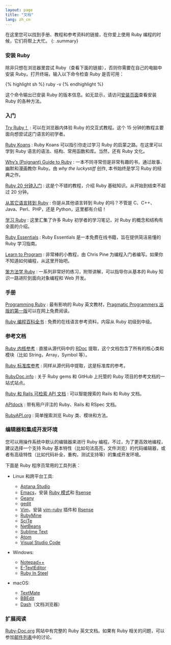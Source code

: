 ```yaml
---
layout: page
title: "文档"
lang: zh_cn
---
```


在这里您可以找到手册、教程和参考资料的链接，在你爱上使用 Ruby 编程的时候，它们将帮上大忙。
{: .summary}

### 安装 Ruby

除非只想在浏览器里尝试 Ruby（查看下面的链接），否则你需要在自己的电脑中安装 Ruby。打开终端，输入以下命令检查 Ruby 是否可用：

{% highlight sh %}
ruby -v
{% endhighlight %}

这个命令输出已安装 Ruby 的版本信息。如无显示，请访问[安装页面](installation/)查看安装 Ruby 的各种方法。

### 入门

[Try Ruby！][1]
: 可以在浏览器内体验 Ruby 的交互式教程。这个 15 分钟的教程主要面向想尝试这门语言的初学者。

[Ruby Koans][2]
: Ruby Koans 可以指引你走过学习 Ruby 的启蒙之路。在这里可以学到 Ruby 语言的语法、结构、常用函数和库。当然，还有 Ruby 文化。

[Why’s (Poignant) Guide to Ruby][5]
: 一本不同寻常但是非常有趣的书，通过故事、幽默和漫画教你 Ruby。由 *why the luckystiff* 创作, 本书始终是学习 Ruby 的经典之作。

[Ruby 20 分钟入门](/zh_cn/documentation/quickstart/)
: 这是个不错的教程，介绍 Ruby 基础知识。从开始到结束不超过 20 分钟。


[从其它语言转到 Ruby](/zh_cn/documentation/ruby-from-other-languages/)
: 你是从其他语言转到 Ruby 的吗？不管是 C、C++、Java、Perl、PHP，还是 Python，这里都有介绍！

[学习 Ruby][6]
: 这里汇集了许多 Ruby 初学者的学习笔记，对 Ruby 的概念和结构有全面的介绍。

[Ruby Essentials][7]
: Ruby Essentials 是一本免费在线书籍，旨在提供简洁易懂的 Ruby 学习指南。

[Learn to Program][8]
: 非常棒的小教程，由 Chris Pine 为编程入门者编写。如果你不知道如何编程，从这里开始吧。

[笨方法学 Ruby][38]
: 一系列非常好的练习，附带讲解，可以指导你从基本的 Ruby 知识一路进阶到面向对象编程和 Web 开发。

### 手册

[Programming Ruby][9]
: 最有影响的 Ruby 英文教材，[Pragmatic Programmers 出版的第一版][10]可以在网上免费阅读。

[Ruby 编程百科全书][12]
: 免费的在线语言参考资料，内容从 Ruby 初级到中级。

### 参考文档

[Ruby 内核参考][13]
: 直接从源代码中的 [RDoc][14] 提取，这个文档包含了所有的核心类和模块（比如 String，Array，Symbol 等）。

[Ruby 标准库参考][15]
: 同样从源代码中提取，这是标准库的参考。

[RubyDoc.info][16]
:  关于 Ruby gems 和 GitHub 上托管的 Ruby 项目的参考文档的一站式站点。

[Ruby 和 Rails 可检索 API 文档][17]
: 可以智能搜索的 Rails 和 Ruby 文档。

[APIdock][18]
: 带有用户评注的 Ruby、Rails 和 RSpec 文档。

[RubyAPI.org][rubyapi-org]
: 简单搜索浏览 Ruby 类、模块和方法。

### 编辑器和集成开发环境

您可以用操作系统中默认的编辑器来进行 Ruby 编程。不过，为了更高效地编程，建议选择一个支持 Ruby 基本特性（比如句法高亮，文件浏览）的代码编辑器，或者有高级特性（比如代码补全，重构，测试支持等）的集成开发环境。

下面是 Ruby 程序员常用的工具列表：

* Linux 和跨平台工具:
  * [Aptana Studio][19]
  * [Emacs][20]，安装 [Ruby 模式][21]和 [Rsense][22]
  * [Geany][23]
  * [gedit][24]
  * [Vim][25]，安装 [vim-ruby][26] 插件和 [Rsense][22]
  * [RubyMine][27]
  * [SciTe][28]
  * [NetBeans][36]
  * [Sublime Text][37]
  * [Atom][atom]
  * [Visual Studio Code][vscode]

* Windows:
  * [Notepad++][29]
  * [E-TextEditor][30]
  * [Ruby In Steel][31]

* macOS:
  * [TextMate][32]
  * [BBEdit][33]
  * [Dash][39]（文档浏览器）

### 扩展阅读

[Ruby-Doc.org][34] 网站中有完整的 Ruby 英文文档。如果有 Ruby 相关的问题，可以参加[邮件列表](/zh_cn/community/mailing-lists/)中的讨论。



[1]: https://try.ruby-lang.org/
[2]: http://rubykoans.com/
[5]: https://poignant.guide
[6]: http://rubylearning.com/
[7]: http://www.techotopia.com/index.php/Ruby_Essentials
[8]: http://pine.fm/LearnToProgram/
[9]: http://www.ruby-doc.org/docs/ProgrammingRuby/
[10]: http://pragmaticprogrammer.com/titles/ruby/index.html
[12]: http://en.wikibooks.org/wiki/Ruby_programming_language
[13]: http://www.ruby-doc.org/core
[14]: https://ruby.github.io/rdoc/
[15]: http://www.ruby-doc.org/stdlib
[16]: http://www.rubydoc.info/
[17]: http://rubydocs.org/
[18]: http://apidock.com/
[rubyapi-org]: https://rubyapi.org/
[19]: http://www.aptana.com/
[20]: http://www.gnu.org/software/emacs/
[21]: http://www.emacswiki.org/emacs/RubyMode
[22]: http://rsense.github.io/
[23]: http://www.geany.org/
[24]: http://projects.gnome.org/gedit/screenshots.html
[25]: http://www.vim.org/
[26]: https://github.com/vim-ruby/vim-ruby
[27]: http://www.jetbrains.com/ruby/
[28]: http://www.scintilla.org/SciTE.html
[29]: http://notepad-plus-plus.org/
[30]: http://www.e-texteditor.com/
[31]: http://www.sapphiresteel.com/
[32]: http://macromates.com/
[33]: https://www.barebones.com/products/bbedit/
[34]: http://ruby-doc.org
[36]: https://netbeans.org/
[37]: http://www.sublimetext.com/
[38]: https://learncodethehardway.org/ruby/
[39]: http://kapeli.com/dash
[atom]: https://atom.io/
[vscode]: https://code.visualstudio.com/

